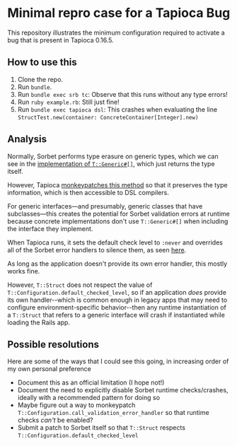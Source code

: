 # Minimal repro case for a Tapioca Bug

This repository illustrates the minimum configuration required to activate a bug that is present in Tapioca 0.16.5.

## How to use this

1. Clone the repo.
2. Run `bundle`.
3. Run `bundle exec srb tc`: Observe that this runs without any type errors!
4. Run `ruby example.rb`: Still just fine!
5. Run `bundle exec tapioca dsl`: This crashes when evaluating the line `StructTest.new(container: ConcreteContainer[Integer].new)`

## Analysis

Normally, Sorbet performs type erasure on generic types, which we can see in the [implementation of `T::Generic#[]`](https://github.com/sorbet/sorbet/blob/f3331edbb1100a137fc1c8050b4de7765e649d25/gems/sorbet-runtime/lib/types/generic.rb#L11-L13), which just returns the type itself.

However, Tapioca [monkeypatches this method](https://github.com/Shopify/tapioca/blob/14c955d16d3acd6f5897bc1e187920392014d7d7/lib/tapioca/sorbet_ext/generic_name_patch.rb#L13-L19) so that it preserves the type information, which is then accessible to DSL compilers.

For generic interfaces—and presumably, generic classes that have subclasses—this creates the potential for Sorbet validation errors at runtime because concrete implementations don't use `T::Generic#[]` when including the interface they implement.

When Tapioca runs, it sets the default check level to `:never` and overrides all of the Sorbet error handlers to silence them, as seen [here](https://github.com/Shopify/tapioca/blob/14c955d16d3acd6f5897bc1e187920392014d7d7/exe/tapioca#L8-L10).

As long as the application doesn't provide its own error handler, this mostly works fine.

However, `T::Struct` does not respect the value of `T::Configuration.default_checked_level`, so if an application _does_ provide its own handler--which is common enough in legacy apps that may need to configure environment-specific behavior--then any runtime instantiation of a `T::Struct` that refers to a generic interface will crash if instantiated while loading the Rails app.

## Possible resolutions

Here are some of the ways that I could see this going, in increasing order of my own personal preference

- Document this as an official limitation (I hope not!)
- Document the need to explicitly disable Sorbet runtime checks/crashes, ideally with a recommended pattern for doing so
- Maybe figure out a way to monkeypatch `T::Configuration.call_validation_error_handler` so that runtime checks _can't_ be enabled?
- Submit a patch to Sorbet itself so that `T::Struct` respects `T::Configuration.default_checked_level`
